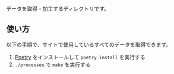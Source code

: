 データを取得・加工するディレクトリです。

## 使い方

以下の手順で、サイトで使用しているすべてのデータを取得できます。

1. [Poetry](https://python-poetry.org/docs/#installation) をインストールして `poetry install` を実行する
1. `./processes` で `make` を実行する
